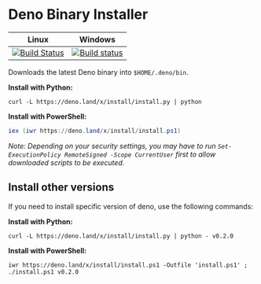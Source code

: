 # Deno Binary Installer

| **Linux** | **Windows** |
|:---------------:|:-----------:|
| [![Build Status](https://travis-ci.com/denoland/deno_install.svg?branch=master)](https://travis-ci.com/denoland/deno_install) | [![Build status](https://ci.appveyor.com/api/projects/status/gtekeaf7r60xa896?branch=master&svg=true)](https://ci.appveyor.com/project/deno/deno-install) |

Downloads the latest Deno binary into `$HOME/.deno/bin`.

**Install with Python:**

```
curl -L https://deno.land/x/install/install.py | python
```

**Install with PowerShell:**

```powershell
iex (iwr https://deno.land/x/install/install.ps1)
```

_Note: Depending on your security settings, you may have to run `Set-ExecutionPolicy RemoteSigned -Scope CurrentUser` first to allow downloaded scripts to be executed._

## Install other versions

If you need to install specific version of deno, use the following commands:

**Install with Python:**

```
curl -L https://deno.land/x/install/install.py | python - v0.2.0
```

**Install with PowerShell:**

```
iwr https://deno.land/x/install/install.ps1 -Outfile 'install.ps1' ; ./install.ps1 v0.2.0
```
